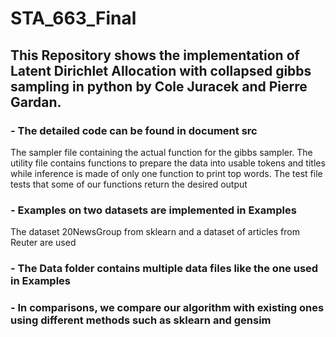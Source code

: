 # STA_663_Final
   ## This Repository shows the implementation of Latent Dirichlet Allocation with collapsed gibbs sampling in python by Cole Juracek and Pierre Gardan.
    
   ### - The detailed code can be found in document src 
   The sampler file containing the actual function for the gibbs sampler. The utility file contains functions to prepare the data into usable tokens and titles while inference is made of only one function to print top words. The test file tests that some of our functions return the desired output
       
  ### - Examples on two datasets are implemented in Examples
  The dataset 20NewsGroup from sklearn and a dataset of articles from Reuter are used
      
  ### - The Data folder contains multiple data files like the one used in Examples
  
  ### - In comparisons, we compare our algorithm with existing ones using different methods such as sklearn and gensim
